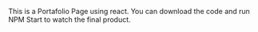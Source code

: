 This is a Portafolio Page using react. You can download the code and run NPM Start to watch the final product.

